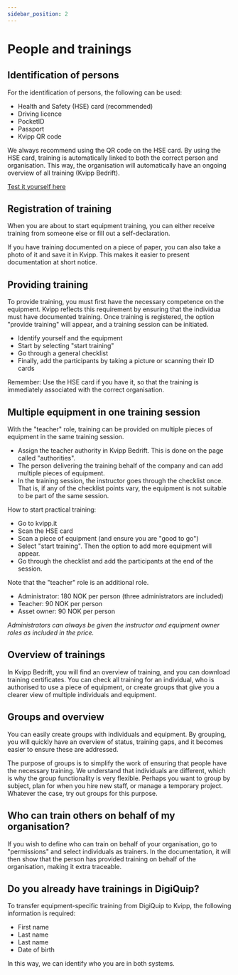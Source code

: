 ```yaml
---
sidebar_position: 2
---
```

# People and trainings

## Identification of persons

For the identification of persons, the following can be used:
+ Health and Safety (HSE) card (recommended)
+ Driving licence
+ PocketID
+ Passport
+ Kvipp QR code

We always recommend using the QR code on the HSE card. By using the HSE card, training is automatically linked to both the correct person and organisation. This way, the organisation will automatically have an ongoing overview of all training (Kvipp Bedrift).

[Test it yourself here](https://kvipp.it)

## Registration of training
When you are about to start equipment training, you can either receive training from someone else or fill out a self-declaration.

If you have training documented on a piece of paper, you can also take a photo of it and save it in Kvipp. This makes it easier to present documentation at short notice.

## Providing training
To provide training, you must first have the necessary competence on the equipment. Kvipp reflects this requirement by ensuring that the individua must have documented training. Once training is registered, the option "provide training" will appear, and a training session can be initiated.

+ Identify yourself and the equipment
+ Start by selecting "start training"
+ Go through a general checklist
+ Finally, add the participants by taking a picture or scanning their ID cards

Remember: Use the HSE card if you have it, so that the training is immediately associated with the correct organisation.

## Multiple equipment in one training session

With the "teacher" role, training can be provided on multiple pieces of equipment in the same training session.

- Assign the teacher authority in Kvipp Bedrift. This is done on the page called "authorities".
- The person delivering the training behalf of the company and can add multiple pieces of equipment.
- In the training session, the instructor goes through the checklist once.  That is, if any of the checklist points vary, the equipment is not suitable to be part of the same session.

How to start practical training:
- Go to kvipp.it
- Scan the HSE card
- Scan a piece of equipment (and ensure you are "good to go")
- Select "start training". Then the option to add more equipment will appear.
- Go through the checklist and add the participants at the end of the session.

Note that the "teacher" role is an additional role.
- Administrator: 180 NOK per person (three administrators are included)
- Teacher: 90 NOK per person
- Asset owner: 90 NOK per person

*Administrators can always be given the instructor and equipment owner roles as included in the price.*

## Overview of trainings
In Kvipp Bedrift, you will find an overview of training, and you can download training certificates. You can check all training for an individual, who is authorised to use a piece of equipment, or create groups that give you a clearer view of multiple individuals and equipment.

## Groups and overview
You can easily create groups with individuals and equipment. By grouping, you will quickly have an overview of status, training gaps, and it becomes easier to ensure these are addressed.

The purpose of groups is to simplify the work of ensuring that people have the necessary training. We understand that individuals are different, which is why the group functionality is very flexible. Perhaps you want to group by subject, plan for when you hire new staff, or manage a temporary project. Whatever the case, try out groups for this purpose.

## Who can train others on behalf of my organisation?
If you wish to define who can train on behalf of your organisation, go to "permissions" and select individuals as trainers. In the documentation, it will then show that the person has provided training on behalf of the organisation, making it extra traceable.

## Do you already have trainings in DigiQuip?
To transfer equipment-specific training from DigiQuip to Kvipp, the following information is required:
+ First name
+ Last name
+ Last name
+ Date of birth

In this way, we can identify who you are in both systems.